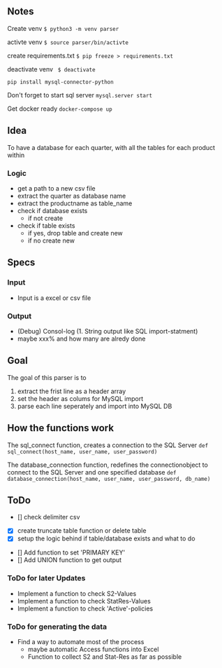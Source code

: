 
## Notes
Create venv
```$ python3 -m venv parser```

activte venv
```$ source parser/bin/activte```

create requirements.txt
```$ pip freeze > requirements.txt```

deactivate venv
``` $ deactivate```

```pip install mysql-connector-python```

Don't forget to start sql server
```mysql.server start```

Get docker ready
```docker-compose up```

## Idea
To have a database for each quarter, with all the tables for each product within

### Logic
- get a path to a new csv file
- extract the quarter as database name
- extract the productname as table_name
- check if database exists
    - if not create
- check if table exists
    - if yes, drop table and create new
    - if no create new

## Specs
### Input
- Input is a excel or csv file

### Output
- (Debug) Consol-log (1. String output like SQL import-statment) 
- maybe xxx% and how many are alredy done

## Goal

The goal of this parser is to

1. extract the frist line as a header array
2. set the header as colums for MySQL import
3. parse each line seperately and import into MySQL DB

## How the functions work
The sql_connect function, creates a connection to the SQL Server 
```def sql_connect(host_name, user_name, user_password)```

The database_connection function, redefines the connectionobject to connect to the SQL Server and one specified database
```def database_connection(host_name, user_name, user_password, db_name)```

## ToDo
- [] check delimiter csv
- [x] create truncate table function or delete table
- [x] setup the logic behind if table/database exists and what to do
- [] Add function to set 'PRIMARY KEY'
- [] Add UNION function to get output

### ToDo for later Updates
- Implement a function to check S2-Values
- Implement a function to check StatRes-Values
- Implement a function to check 'Active'-policies

### ToDo for generating the data
- Find a way to automate most of the process
    - maybe automatic Access functions into Excel 
    - Function to collect S2 and Stat-Res as far as possible


